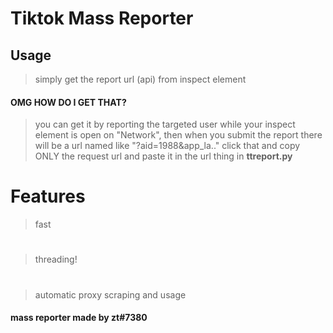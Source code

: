# Tiktok Mass Reporter
## Usage
> simply get the report url (api) from inspect element
#### OMG HOW DO I GET THAT?
> you can get it by reporting the targeted user while your inspect element is open on "Network", then when you submit the report there will be a url named like 
"?aid=1988&app_la.." click that and copy ONLY the request url and paste it in the url thing in **ttreport.py**
# Features
> fast
#
> threading!
#
> automatic proxy scraping and usage
#### mass reporter made by zt#7380
